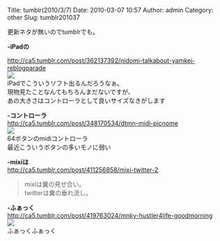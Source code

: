 Title: tumblr(2010/3/7)
Date: 2010-03-07 10:57
Author: admin
Category: other
Slug: tumblr201037

更新ネタが無いのでtumblrでも。

**-iPadの**  

<http://ca5.tumblr.com/post/362137392/nidomi-talkabout-yamkei-reblogparade>  
![](http://28.media.tumblr.com/tumblr_kx0magKpKz1qzy1g2o1_400.jpg)  
iPadでこういうソフト出るんだろうなぁ。  
現物見たことなんてもちろんまだないですが、  
あの大きさはコントローラとして良いサイズなきがします  
  
  
  

**-コントローラ**  
<http://ca5.tumblr.com/post/348170534/dtmn-midi-picnome>  
![](http://30.media.tumblr.com/tumblr_kwoeo74CTQ1qzk5g0o1_250.jpg)  
64ボタンのmidiコントローラ  
最近こういうボタンの多いモノに弱い  
  
  
  

**-mixiは**  
<http://ca5.tumblr.com/post/411256858/mixi-twitter-2>

> mixiは糞の見せ合い。  
>  twitterは糞の垂れ流し。

  
  
  

**-ふぁっく**  
<http://ca5.tumblr.com/post/419763024/mnky-hustler4life-goodmorning>  
![](http://29.media.tumblr.com/tumblr_krd47vrfaV1qzxzwwo1_400.jpg)  
ふぁっくふぁっく
